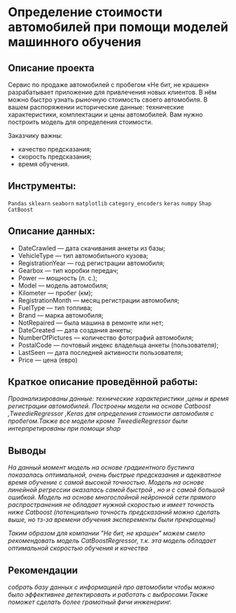 # Определение стоимости автомобилей при помощи моделей машинного обучения

## Описание проекта

Сервис по продаже автомобилей с пробегом «Не бит, не крашен» разрабатывает приложение для привлечения новых клиентов. В нём можно быстро узнать рыночную стоимость своего автомобиля. В вашем распоряжении исторические данные: технические характеристики, комплектации и цены автомобилей. Вам нужно построить модель для определения стоимости. 

Заказчику важны:

- качество предсказания;
- скорость предсказания;
- время обучения.

## Инструменты:
`Pandas`
`sklearn`
`seaborn`
`matplotlib`
`category_encoders`
`keras`
`numpy`
`Shap`
`CatBoost`

## Описание данных:

- DateCrawled — дата скачивания анкеты из базы;
- VehicleType — тип автомобильного кузова;
- RegistrationYear — год регистрации автомобиля;
- Gearbox — тип коробки передач;
- Power — мощность (л. с.);
- Model — модель автомобиля;
- Kilometer — пробег (км);
- RegistrationMonth — месяц регистрации автомобиля;
- FuelType — тип топлива;
- Brand — марка автомобиля;
- NotRepaired — была машина в ремонте или нет;
- DateCreated — дата создания анкеты;
- NumberOfPictures — количество фотографий автомобиля;
- PostalCode — почтовый индекс владельца анкеты (пользователя);
- LastSeen — дата последней активности пользователя;
- Price — цена (евро)


## Краткое описание проведённой работы:
<i> 
Проанализированы данные: технические характеристики ,цены и время регистрации автомобилей. Построены модели на основе Catboost ,TweedieRegressor ,Keras для определения стоимости автомобиля с пробегом.Также все модели кроме TweedieRegressor были интерпретированы при помощи shap </i>

## Выводы
<i>На данный момент модель на основе градиентного бустинга показалась оптимальной, очень быстрые предсказания и адекватное время обучение с самой высокой точностью. Модель на основе линейной регрессии оказалась самой быстрой , но и с самой большой ошибкой. Модель на основе многослойной нейронной сети прямого распространения не обладает нужной скоростью и имеет точность ниже Catboost (потенциально точность предсказаний можно сделать выше, но тз-за времени обучения эксперементы были прекращены) 

Таким образом для компании "Не бит, не крашен" можем смело рекомендовать модель CatBoostRegressor, т.к. эта модель обладает оптимальной скоростью обучения и качества</i>

## Рекомендации
<i>собрать базу данных с информацией про автомобили чтобы можно было эффективнее детектировать и работать с выбросами.Также поможет сделать более грамотный фичи инженеринг.
<i>
